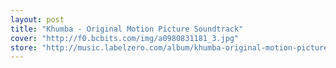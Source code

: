 ```yaml
---
layout: post
title: "Khumba - Original Motion Picture Soundtrack"
cover: "http://f0.bcbits.com/img/a0980831181_3.jpg"
store: "http://music.labelzero.com/album/khumba-original-motion-picture-soundtrack"
---
```

